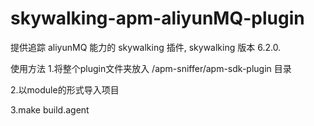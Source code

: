 # skywalking-apm-aliyunMQ-plugin
提供追踪 aliyunMQ 能力的 skywalking 插件, skywalking 版本 6.2.0.

使用方法 
1.将整个plugin文件夹放入 /apm-sniffer/apm-sdk-plugin 目录  

2.以module的形式导入项目  

3.make build.agent  

